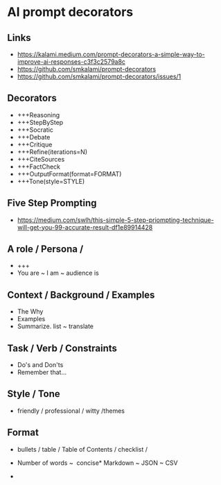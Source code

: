 # AI prompt decorators

## Links

* <a href="https://kalami.medium.com/prompt-decorators-a-simple-way-to-improve-ai-responses-c3f3c2579a8c">https://kalami.medium.com/prompt-decorators-a-simple-way-to-improve-ai-responses-c3f3c2579a8c</a>
* <a href="https://github.com/smkalami/prompt-decorators">https://github.com/smkalami/prompt-decorators</a>
* <a href="https://github.com/smkalami/prompt-decorators/issues/1">https://github.com/smkalami/prompt-decorators/issues/1</a>

## Decorators

* +++Reasoning
* +++StepByStep
* +++Socratic
* +++Debate
* +++Critique
* +++Refine(iterations=N)
* +++CiteSources
* +++FactCheck
* +++OutputFormat(format=FORMAT)
* +++Tone(style=STYLE)

## Five Step Prompting

* <a href="https://medium.com/swlh/this-simple-5-step-priompting-technique-will-get-you-99-accurate-result-df1e89914428">https://medium.com/swlh/this-simple-5-step-priompting-technique-will-get-you-99-accurate-result-df1e89914428</a>

## A role / Persona /&nbsp;

* +++
* You are ~ I am ~ audience is

## Context / Background / Examples

* The Why
* Examples
* Summarize. list ~ translate&nbsp;

## Task / Verb / Constraints

* Do's and Don'ts
* Remember that...

## Style / Tone

* friendly / professional / witty /themes

## Format

* bullets / table / Table of Contents / checklist /&nbsp;
* Number of words ~&nbsp; concise* Markdown ~ JSON ~ CSV

*